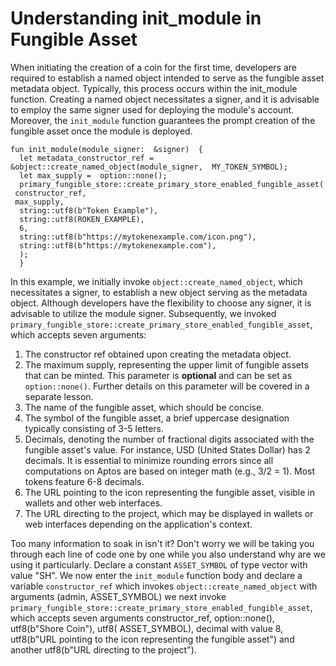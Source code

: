 # Understanding init_module in Fungible Asset

When initiating the creation of a coin for the first time, developers are required to establish a named object intended to serve as the fungible asset metadata object. Typically, this process occurs within the init_module function. Creating a named object necessitates a signer, and it is advisable to employ the same signer used for deploying the module's account. Moreover, the `init_module` function guarantees the prompt creation of the fungible asset once the module is deployed.

```
fun init_module(module_signer:  &signer)  {
  let metadata_constructor_ref =  &object::create_named_object(module_signer,  MY_TOKEN_SYMBOL);
  let max_supply =  option::none();
  primary_fungible_store::create_primary_store_enabled_fungible_asset(
 constructor_ref,
 max_supply,
  string::utf8(b"Token Example"),
  string::utf8(ROKEN_EXAMPLE),
  6,
  string::utf8(b"https://mytokenexample.com/icon.png"),
  string::utf8(b"https://mytokenexample.com"),
  );
  }
```

In this example, we initially invoke `object::create_named_object`, which necessitates a signer, to establish a new object serving as the metadata object. Although developers have the flexibility to choose any signer, it is advisable to utilize the module signer. Subsequently, we invoked `primary_fungible_store::create_primary_store_enabled_fungible_asset`, which accepts seven arguments:

1.  The constructor ref obtained upon creating the metadata object.
2.  The maximum supply, representing the upper limit of fungible assets that can be minted. This parameter is **optional** and can be set as `option::none()`. Further details on this parameter will be covered in a separate lesson.
3.  The name of the fungible asset, which should be concise.
4.  The symbol of the fungible asset, a brief uppercase designation typically consisting of 3-5 letters.
5.  Decimals, denoting the number of fractional digits associated with the fungible asset's value. For instance, USD (United States Dollar) has 2 decimals. It is essential to minimize rounding errors since all computations on Aptos are based on integer math (e.g., 3/2 = 1). Most tokens feature 6-8 decimals.
6.  The URL pointing to the icon representing the fungible asset, visible in wallets and other web interfaces.
7.  The URL directing to the project, which may be displayed in wallets or web interfaces depending on the application's context.


Too many information to soak in isn't it? Don't worry we will be taking you through each line of code one by one while you also understand why are we using it particularly. Declare a constant `ASSET_SYMBOL` of type vector<u8> with value "SH". We now enter the `init_module` function body and declare a variable `constructor_ref` which invokes `object::create_named_object` with arguments (admin, ASSET_SYMBOL) we next invoke `primary_fungible_store::create_primary_store_enabled_fungible_asset`, which accepts seven arguments constructor_ref, option::none(), utf8(b"Shore Coin"), utf8( ASSET_SYMBOL), decimal with value 8, utf8(b"URL pointing to the icon representing the fungible asset") and another utf8(b"URL directing to the project"). 